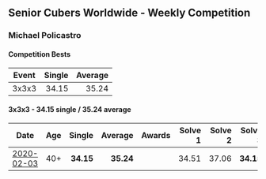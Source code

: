 ## Senior Cubers Worldwide - Weekly Competition
### Michael Policastro

#### Competition Bests

| Event | Single | Average |
| -- | --: | --: |
| 3x3x3 | 34.15 | 35.24 |

#### 3x3x3 - 34.15 single / 35.24 average

| Date | Age | Single | Average | Awards | Solve 1 | Solve 2 | Solve 3 | Video |
| :--: | :--: | --: | --: | :--: | --: | --: | --: | :-- |
| [2020-02-03](../3x3x3/2020-02-03.md) | 40+ | **34.15** | **35.24** |  | 34.51 | 37.06 | **34.15** | [Link](https://www.facebook.com/100008831955388/videos/2261201300850913/) |


<!-- Global site tag (gtag.js) - Google Analytics -->
<script async src="https://www.googletagmanager.com/gtag/js?id=UA-86348435-3"></script>
<script>window.dataLayer = window.dataLayer || []; function gtag() {dataLayer.push(arguments);} gtag('js', new Date()); gtag('config', 'UA-86348435-3');</script>

